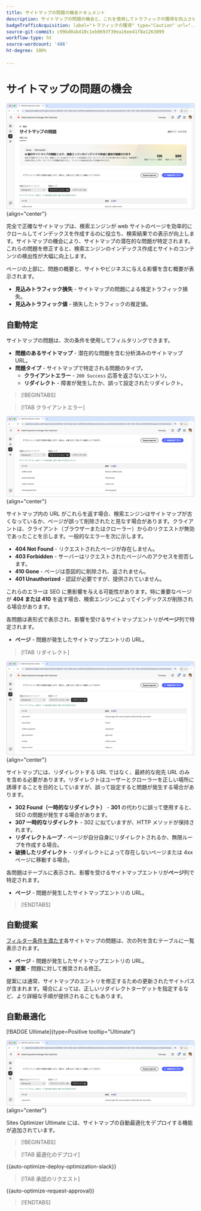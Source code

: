 ```yaml
---
title: サイトマップの問題の機会ドキュメント
description: サイトマップの問題の機会と、これを使用してトラフィックの獲得を向上させる方法について説明します。
badgeTrafficAcquisition: label="トラフィックの獲得" type="Caution" url="../../opportunity-types/traffic-acquisition.md" tooltip="トラフィックの獲得"
source-git-commit: c99bd0ab418c1eb0693f39ea16ee41f8a1263099
workflow-type: ht
source-wordcount: '486'
ht-degree: 100%

---
```



# サイトマップの問題の機会

![サイトマップの問題の機会](./assets/sitemap-issues/hero.png){align="center"}

完全で正確なサイトマップは、検索エンジンが web サイトのページを効率的にクロールしてインデックスを作成するのに役立ち、検索結果での表示が向上します。サイトマップの機会により、サイトマップの潜在的な問題が特定されます。これらの問題を修正すると、検索エンジンのインデックス作成とサイトのコンテンツの検出性が大幅に向上します。

ページの上部に、問題の概要と、サイトやビジネスに与える影響を含む概要が表示されます。

* **見込みトラフィック損失** - サイトマップの問題による推定トラフィック損失。
* **見込みトラフィック値** - 損失したトラフィックの推定値。

## 自動特定

サイトマップの問題は、次の条件を使用してフィルタリングできます。

* **問題のあるサイトマップ** - 潜在的な問題を含む分析済みのサイトマップ URL。
* **問題タイプ** - サイトマップで特定される問題のタイプ。
   * **クライアントエラー** - `200 Success` 応答を返さないエントリ。
   * **リダイレクト** - 障害が発生したか、誤って設定されたリダイレクト。

>[!BEGINTABS]

>[!TAB クライアントエラー]

![サイトマップのクライアントエラーの自動特定](./assets/sitemap-issues/auto-identify-client-errors.png){align="center"}

サイトマップ内の URL がこれらを返す場合、検索エンジンはサイトマップが古くなっているか、ページが誤って削除されたと見なす場合があります。クライアントは、クライアント（ブラウザーまたはクローラー）からのリクエストが無効であったことを示します。一般的なエラーを次に示します。

* **404 Not Found** - リクエストされたページが存在しません。
* **403 Forbidden** - サーバーはリクエストされたページへのアクセスを拒否します。
* **410 Gone** - ページは意図的に削除され、返されません。
* **401 Unauthorized** - 認証が必要ですが、提供されていません。

これらのエラーは SEO に悪影響を与える可能性があります。特に重要なページが **404 または 410** を返す場合、検索エンジンによってインデックスが削除される場合があります。

各問題は表形式で表示され、影響を受けるサイトマップエントリが&#x200B;**ページ**&#x200B;列で特定されます。

* **ページ** - 問題が発生したサイトマップエントリの URL。

>[!TAB リダイレクト]

![サイトマップのクライアントエラーの自動特定](./assets/sitemap-issues/auto-identify-redirects.png){align="center"}

サイトマップには、リダイレクトする URL ではなく、最終的な宛先 URL のみを含める必要があります。リダイレクトはユーザーとクローラーを正しい場所に誘導することを目的としていますが、誤って設定すると問題が発生する場合があります。

* **302 Found（一時的なリダイレクト）** - **301** の代わりに誤って使用すると、SEO の問題が発生する場合があります。
* **307 一時的なリダイレクト** - 302 に似ていますが、HTTP メソッドが保持されます。
* **リダイレクトループ** - ページが自分自身にリダイレクトされるか、無限ループを作成する場合。
* **破損したリダイレクト** - リダイレクトによって存在しないページまたは 4xx ページに移動する場合。

各問題はテーブルに表示され、影響を受けるサイトマップエントリが&#x200B;**ページ**&#x200B;列で特定されます。

* **ページ** - 問題が発生したサイトマップエントリの URL。

>[!ENDTABS]

## 自動提案

[フィルター条件を満たす](#auto-identify)各サイトマップの問題は、次の列を含むテーブルに一覧表示されます。

* **ページ** - 問題が発生したサイトマップエントリの URL。
* **提案** - 問題に対して推奨される修正。

提案には通常、サイトマップのエントリを修正するための更新されたサイトパスが含まれます。場合によっては、正しいリダイレクトターゲットを指定するなど、より詳細な手順が提供されることもあります。

## 自動最適化

[!BADGE Ultimate]{type=Positive tooltip="Ultimate"}

![サイトマップの問題の自動最適化](./assets/sitemap-issues/auto-optimize.png){align="center"}

Sites Optimizer Ultimate には、サイトマップの自動最適化をデプロイする機能が追加されています。

>[!BEGINTABS]

>[!TAB 最適化のデプロイ]

{{auto-optimize-deploy-optimization-slack}}

>[!TAB 承認のリクエスト]

{{auto-optimize-request-approval}}

>[!ENDTABS]
